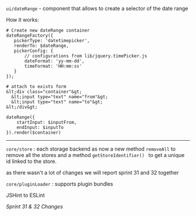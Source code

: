 <!---
channel: frontendchanges
release: 'Sprint 32'
permissions:
    - public
contributors:
    - 'Alexander Zagovorichev'
    - 'Bertrand Chevrier'
--->

`ui/dateRange` - component that allows to create a selector of the date range

How it works:
```
# Create new dateRange container
dateRangeFactory({
   pickerType: 'datetimepicker',
   renderTo: $dateRange,
   pickerConfig: {
       // configurations from lib/jquery.timePicker.js
       dateFormat: 'yy-mm-dd',
       timeFormat: 'HH:mm:ss'
   }
});

# attach to exists form
&lt;div class="container"&gt;
  &lt;input type="text" name="from"&gt;
  &lt;input type="text" name="to"&gt;
&lt;/div&gt;

dateRange({
    startInput: $inputFrom,
    endInput: $inputTo
}).render($container)
```

---

`core/store` : each storage backend as now a new method `removeAll` to remove all the stores and a method `getStoreIdentifier() ` to get a unique id linked to the store.

as there wasn't a lot of changes we will report sprint 31 and 32 together

`core/pluginLoader` : supports plugin bundles

JSHint to ESLint

*Sprint 31 &amp; 32 Changes*